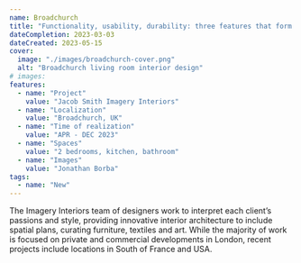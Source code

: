 ```yaml
---
name: Broadchurch
title: "Functionality, usability, durability: three features that form the core of the apartament design."
dateCompletion: 2023-03-03
dateCreated: 2023-05-15
cover:
  image: "./images/broadchurch-cover.png"
  alt: "Broadchurch living room interior design"
# images:
features:
  - name: "Project"
    value: "Jacob Smith Imagery Interiors"
  - name: "Localization"
    value: "Broadchurch, UK"
  - name: "Time of realization"
    value: "APR - DEC 2023"
  - name: "Spaces"
    value: "2 bedrooms, kitchen, bathroom"
  - name: "Images"
    value: "Jonathan Borba"
tags:
  - name: "New"
---
```


The Imagery Interiors team of designers work to interpret each client’s passions and style, providing innovative interior architecture to include spatial plans, curating furniture, textiles and art. While the majority of work is focused on private and commercial developments in London, recent projects include locations in South of France and USA.
